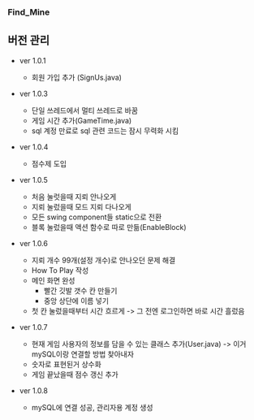 ### Find_Mine

## 버전 관리

- ver 1.0.1
  - 회원 가입 추가 (SignUs.java)

- ver 1.0.3 
  - 단일 쓰레드에서 멀티 쓰레드로 바꿈
  - 게임 시간 추가(GameTime.java) 
  - sql 계정 만료로 sql 관련 코드는 잠시 무력화 시킴

- ver 1.0.4 
  - 점수제 도입

- ver 1.0.5
  - 처음 눌럿을때 지뢰 안나오게
  - 지뢰 눌렀을때 모드 지뢰 다나오게
  - 모든 swing component들 static으로 전환 
  - 블록 눌렀을때 액션 함수로 따로 만듦(EnableBlock)

- ver 1.0.6
  - 지뢰 개수 99개(설정 개수)로 안나오던 문제 해결
  - How To Play 작성
  - 메인 화면 완성
    - 빨간 깃발 갯수 칸 만들기
    - 중앙 상단에 이름 넣기
  - 첫 칸 눌렀을때부터 시간 흐르게 -> 그 전엔 로그인하면 바로 시간 흘렀음

- ver 1.0.7
  - 현재 게임 사용자의 정보를 담을 수 있는 클래스 추가(User.java) -> 이거 mySQL이랑 연결할 방법 찾아내자
  - 숫자로 표현된거 상수화
  - 게임 끝났을때 점수 갱신 추가  

- ver 1.0.8
  - mySQL에 연결 성공, 관리자용 계정 생성
